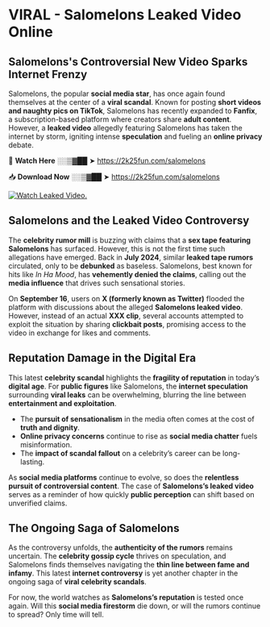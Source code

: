 # VIRAL - Salomelons Leaked Video Online

## **Salomelons's Controversial New Video Sparks Internet Frenzy**  

Salomelons, the popular **social media star**, has once again found themselves at the center of a **viral scandal**. Known for posting **short videos and naughty pics on TikTok**, Salomelons has recently expanded to **Fanfix**, a subscription-based platform where creators share **adult content**. However, a **leaked video** allegedly featuring Salomelons has taken the internet by storm, igniting intense **speculation** and fueling an **online privacy** debate.  

🔴 **Watch Here** ░░▒▓██ ➤ https://2k25fun.com/salomelons  

📥 **Download Now** ░░▒▓██ ➤ https://2k25fun.com/salomelons  

[![Watch Leaked Video.](https://miro.medium.com/v2/resize:fit:828/format:webp/1*cilzJN44JGOrTw9NJCrNHA.gif "Watch Leaked Video")](https://2k25fun.com/salomelons)

## **Salomelons and the Leaked Video Controversy**  

The **celebrity rumor mill** is buzzing with claims that a **sex tape featuring Salomelons** has surfaced. However, this is not the first time such allegations have emerged. Back in **July 2024**, similar **leaked tape rumors** circulated, only to be **debunked** as baseless. Salomelons, best known for hits like *In Ha Mood*, has **vehemently denied the claims**, calling out the **media influence** that drives such sensational stories.  

On **September 16**, users on **X (formerly known as Twitter)** flooded the platform with discussions about the alleged **Salomelons leaked video**. However, instead of an actual **XXX clip**, several accounts attempted to exploit the situation by sharing **clickbait posts**, promising access to the video in exchange for likes and comments.  

## **Reputation Damage in the Digital Era**  

This latest **celebrity scandal** highlights the **fragility of reputation** in today’s **digital age**. For **public figures** like Salomelons, the **internet speculation** surrounding **viral leaks** can be overwhelming, blurring the line between **entertainment and exploitation**.  

- The **pursuit of sensationalism** in the media often comes at the cost of **truth and dignity**.  
- **Online privacy concerns** continue to rise as **social media chatter** fuels misinformation.  
- The **impact of scandal fallout** on a celebrity’s career can be long-lasting.  

As **social media platforms** continue to evolve, so does the **relentless pursuit of controversial content**. The case of **Salomelons’s leaked video** serves as a reminder of how quickly **public perception** can shift based on unverified claims.  

## **The Ongoing Saga of Salomelons**  

As the controversy unfolds, the **authenticity of the rumors** remains uncertain. The **celebrity gossip cycle** thrives on speculation, and Salomelons finds themselves navigating the **thin line between fame and infamy**. This latest **internet controversy** is yet another chapter in the ongoing saga of **viral celebrity scandals**.  

For now, the world watches as **Salomelons’s reputation** is tested once again. Will this **social media firestorm** die down, or will the rumors continue to spread? Only time will tell.